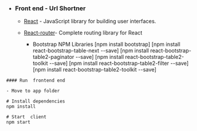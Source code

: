 - ### Front end - Url Shortner

  - [React](https://reactjs.org/) - JavaScript library for building user interfaces.
  - [React-router](https://github.com/ReactTraining/react-router)- Complete routing library for React

    - Bootstrap NPM Libraries 
    [npm install bootstrap]
    [npm install react-bootstrap-table-next --save]
    [npm install react-bootstrap-table2-paginator --save]
    [npm install react-bootstrap-table2-toolkit --save]
    [npm install react-bootstrap-table2-filter --save]
    [npm install react-bootstrap-table2-toolkit --save] 


```
#### Run  frontend end

- Move to app folder

# Install dependencies
npm install

# Start  client
npm start

```
